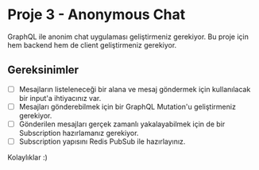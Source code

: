 # Proje 3 - Anonymous Chat

GraphQL ile anonim chat uygulaması geliştirmeniz gerekiyor.
Bu proje için hem backend hem de client geliştirmeniz gerekiyor.



## Gereksinimler
- [ ] Mesajların listeleneceği bir alana ve mesaj göndermek için kullanılacak bir input'a ihtiyacınız var.
- [ ] Mesajları gönderebilmek için bir GraphQL Mutation'u geliştirmeniz gerekiyor.
- [ ] Gönderilen mesajları gerçek zamanlı yakalayabilmek için de bir Subscription hazırlamanız gerekiyor.
- [ ] Subscription yapısını Redis PubSub ile hazırlayınız.

Kolaylıklar :)